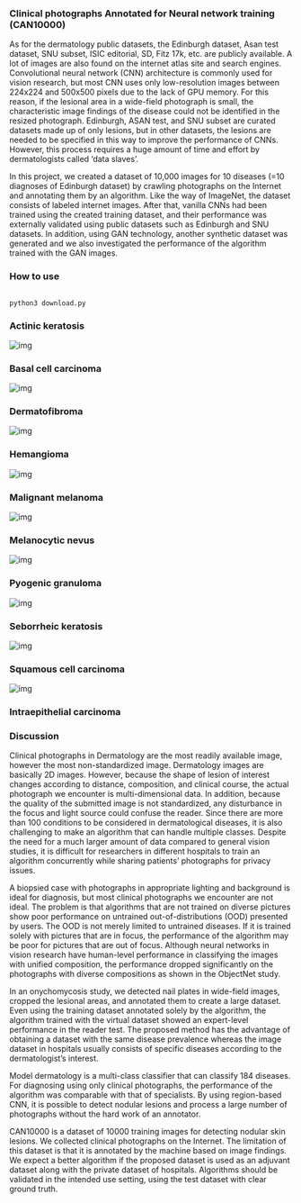 ### Clinical photographs Annotated for Neural network training (CAN10000) ###

As for the dermatology public datasets, the Edinburgh dataset, Asan test dataset, SNU subset, ISIC editorial, SD, Fitz 17k, etc. are publicly available. A lot of images are also found on the internet atlas site and search engines. Convolutional neural network (CNN) architecture is commonly used for vision research, but most CNN uses only low-resolution images between 224x224 and 500x500 pixels due to the lack of GPU memory. For this reason, if the lesional area in a wide-field photograph is small, the characteristic image findings of the disease could not be identified in the resized photograph. Edinburgh, ASAN test, and SNU subset are curated datasets made up of only lesions, but in other datasets, the lesions are needed to be specified in this way to improve the performance of CNNs. However, this process requires a huge amount of time and effort by dermatologists called ‘data slaves’.

In this project, we created a dataset of 10,000 images for 10 diseases (=10 diagnoses of Edinburgh dataset) by crawling photographs on the Internet and annotating them by an algorithm. Like the way of ImageNet, the dataset consists of labeled internet images. After that, vanilla CNNs had been trained using the created training dataset, and their performance was externally validated using public datasets such as Edinburgh and SNU datasets. In addition, using GAN technology, another synthetic dataset was generated and we also investigated the performance of the algorithm trained with the GAN images.

### How to use ###
<pre><code>
python3 download.py
</code></pre>

### Actinic keratosis ###

![img](https://github.com/whria78/can/blob/main/thumbnails/actinickeratosis.jpg?raw=true)

### Basal cell carcinoma ###

![img](https://github.com/whria78/can/blob/main/thumbnails/basalcellcarcinoma.jpg?raw=true)

### Dermatofibroma ###

![img](https://github.com/whria78/can/blob/main/thumbnails/dermatofibroma.jpg?raw=true)

### Hemangioma ###

![img](https://github.com/whria78/can/blob/main/thumbnails/hemangioma.jpg?raw=true)

### Malignant melanoma ###

![img](https://github.com/whria78/can/blob/main/thumbnails/malignantmelanoma.jpg?raw=true)

### Melanocytic nevus ###

![img](https://github.com/whria78/can/blob/main/thumbnails/melanocyticnevus.jpg?raw=true)

### Pyogenic granuloma ###

![img](https://github.com/whria78/can/blob/main/thumbnails/pyogenicgranuloma.jpg?raw=true)

### Seborrheic keratosis ###

![img](https://github.com/whria78/can/blob/main/thumbnails/seborrheickeratosis.jpg?raw=true)

### Squamous cell carcinoma ###

![img](https://github.com/whria78/can/blob/main/thumbnails/squamouscellcarcinoma.jpg?raw=true)

### Intraepithelial carcinoma ###


### Discussion ###

Clinical photographs in Dermatology are the most readily available image, however the most non-standardized image. Dermatology images are basically 2D images. However, because the shape of lesion of interest changes according to distance, composition, and clinical course, the actual photograph we encounter is multi-dimensional data. In addition, because the quality of the submitted image is not standardized, any disturbance in the focus and light source could confuse the reader. Since there are more than 100 conditions to be considered in dermatological diseases, it is also challenging to make an algorithm that can handle multiple classes. Despite the need for a much larger amount of data compared to general vision studies, it is difficult for researchers in different hospitals to train an algorithm concurrently while sharing patients’ photographs for privacy issues.

A biopsied case with photographs in appropriate lighting and background is ideal for diagnosis, but most clinical photographs we encounter are not ideal. The problem is that algorithms that are not trained on diverse pictures show poor performance on untrained out-of-distributions (OOD) presented by users. The OOD is not merely limited to untrained diseases. If it is trained solely with pictures that are in focus, the performance of the algorithm may be poor for pictures that are out of focus. Although neural networks in vision research have human-level performance in classifying the images with unified composition, the performance dropped significantly on the photographs with diverse compositions as shown in the ObjectNet study.

In an onychomycosis study, we detected nail plates in wide-field images, cropped the lesional areas, and annotated them to create a large dataset. Even using the training dataset annotated solely by the algorithm, the algorithm trained with the virtual dataset showed an expert-level performance in the reader test. The proposed method has the advantage of obtaining a dataset with the same disease prevalence whereas the image dataset in hospitals usually consists of specific diseases according to the dermatologist’s interest.

Model dermatology is a multi-class classifier that can classify 184 diseases. For diagnosing using only clinical photographs, the performance of the algorithm was comparable with that of specialists. By using region-based CNN, it is possible to detect nodular lesions and process a large number of photographs without the hard work of an annotator.

CAN10000 is a dataset of 10000 training images for detecting nodular skin lesions. We collected clinical photographs on the Internet. The limitation of this dataset is that it is annotated by the machine based on image findings. We expect a better algorithm if the proposed dataset is used as an adjuvant dataset along with the private dataset of hospitals. Algorithms should be validated in the intended use setting, using the test dataset with clear ground truth.
